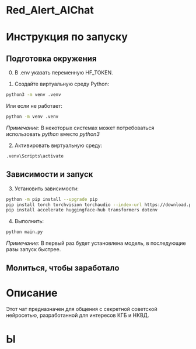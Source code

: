 # Red_Alert_AIChat
# Инструкция по запуску

## Подготовка окружения

0. В .env указать переменную HF_TOKEN.

1. Создайте виртуальную среду Python:
```bash
python3 -m venv .venv
 ```
Или если не работает:
```bash
python -m venv .venv
 ```
*Примечание*: В некоторых системах может потребоваться использовать *python* вместо *python3*

2. Активировать виртуальную среду: 
```bash
.venv\Scripts\activate
```

## Зависимости и запуск

3. Установить зависимости: 	
```bash
python -m pip install --upgrade pip
pip install torch torchvision torchaudio --index-url https://download.pytorch.org/whl/cu128
pip install accelerate huggingface-hub transformers dotenv
```
4. Выполнить:
```bash
python main.py  
```
*Примечание*: В первый раз будет установлена модель, в последующие разы запуск быстрее.

## Молиться, чтобы заработало

# Описание
Этот чат предназначен для общения с секретной советской нейросетью, разработанной для интересов КГБ и НКВД.
# Ы
